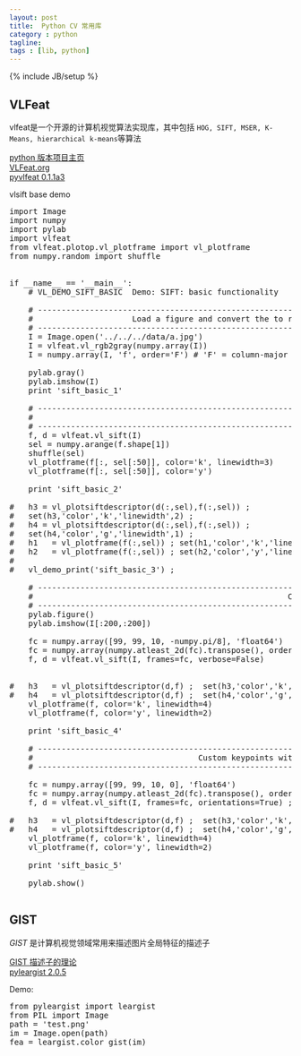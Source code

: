 ```yaml
---
layout: post
title:  Python CV 常用库
category : python
tagline:  
tags : [lib, python]
---
```

{% include JB/setup %}

## VLFeat

vlfeat是一个开源的计算机视觉算法实现库，其中包括 `HOG, SIFT, MSER, K-Means, hierarchical k-means`等算法

[python 版本项目主页](https://launchpad.net/pyvlfeat)  
[VLFeat.org](http://www.vlfeat.org/index.html)  
[pyvlfeat 0.1.1a3](https://pypi.python.org/pypi/pyvlfeat/0.1.1a3)  

vlsift base demo  

<pre class="prettyprint">
import Image
import numpy
import pylab
import vlfeat
from vlfeat.plotop.vl_plotframe import vl_plotframe
from numpy.random import shuffle


if __name__ == '__main__':
	# VL_DEMO_SIFT_BASIC  Demo: SIFT: basic functionality
	
	# --------------------------------------------------------------------
	#                     Load a figure and convert the to required format
	# --------------------------------------------------------------------
	I = Image.open('../../../data/a.jpg')
	I = vlfeat.vl_rgb2gray(numpy.array(I))	
	I = numpy.array(I, 'f', order='F') # 'F' = column-major order!

	pylab.gray()
	pylab.imshow(I)	
	print 'sift_basic_1'
	
	# --------------------------------------------------------------------
	#                                                             Run SIFT
	# --------------------------------------------------------------------
	f, d = vlfeat.vl_sift(I)
	sel = numpy.arange(f.shape[1])	
	shuffle(sel)
	vl_plotframe(f[:, sel[:50]], color='k', linewidth=3)
	vl_plotframe(f[:, sel[:50]], color='y')
	
	print 'sift_basic_2'
	
#	h3 = vl_plotsiftdescriptor(d(:,sel),f(:,sel)) ;
#	set(h3,'color','k','linewidth',2) ;
#	h4 = vl_plotsiftdescriptor(d(:,sel),f(:,sel)) ;
#	set(h4,'color','g','linewidth',1) ;
#	h1   = vl_plotframe(f(:,sel)) ; set(h1,'color','k','linewidth',3) ;
#	h2   = vl_plotframe(f(:,sel)) ; set(h2,'color','y','linewidth',2) ;
#	
#	vl_demo_print('sift_basic_3') ;

	# --------------------------------------------------------------------
	#                                                      Custom keypoint
	# --------------------------------------------------------------------
	pylab.figure()
	pylab.imshow(I[:200,:200]) 

	fc = numpy.array([99, 99, 10, -numpy.pi/8], 'float64')
	fc = numpy.array(numpy.atleast_2d(fc).transpose(), order='F')
	f, d = vlfeat.vl_sift(I, frames=fc, verbose=False)


#	h3   = vl_plotsiftdescriptor(d,f) ;  set(h3,'color','k','linewidth',3) ;
#	h4   = vl_plotsiftdescriptor(d,f) ;  set(h4,'color','g','linewidth',2) ;
	vl_plotframe(f, color='k', linewidth=4)
	vl_plotframe(f, color='y', linewidth=2)
	
	print 'sift_basic_4'

	# --------------------------------------------------------------------
	#                                   Custom keypoints with orientations
	# --------------------------------------------------------------------
	
	fc = numpy.array([99, 99, 10, 0], 'float64')
	fc = numpy.array(numpy.atleast_2d(fc).transpose(), order='F')
	f, d = vlfeat.vl_sift(I, frames=fc, orientations=True) ;
	
#	h3   = vl_plotsiftdescriptor(d,f) ;  set(h3,'color','k', 'linewidth',3) ;
#	h4   = vl_plotsiftdescriptor(d,f) ;  set(h4,'color','g', 'linewidth',2) ;
	vl_plotframe(f, color='k', linewidth=4)
	vl_plotframe(f, color='y', linewidth=2)
	
	print 'sift_basic_5'

	pylab.show()
	
</pre>  	
	

## GIST

*GIST* 是计算机视觉领域常用来描述图片全局特征的描述子

[GIST 描述子的理论](http://people.csail.mit.edu/torralba/code/spatialenvelope/)  
[pyleargist 2.0.5](https://pypi.python.org/pypi/pyleargist/)  

Demo:  
<pre class="prettyprint">
from pyleargist import leargist
from PIL import Image
path = 'test.png'
im = Image.open(path)
fea = leargist.color_gist(im)
</pre>  

<script src="https://google-code-prettify.googlecode.com/svn/loader/run_prettify.js"></script>